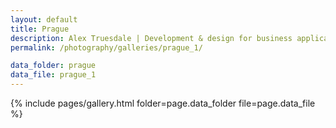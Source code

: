 ```yaml
---
layout: default
title: Prague
description: Alex Truesdale | Development & design for business applications.. and photos on occasion.
permalink: /photography/galleries/prague_1/

data_folder: prague
data_file: prague_1
---
```

{% include pages/gallery.html folder=page.data_folder file=page.data_file %}
